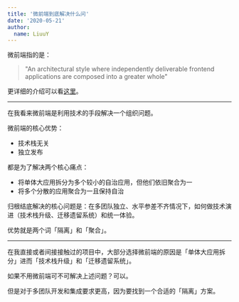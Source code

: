 ```yaml
---
title: '微前端到底解决什么问'
date: '2020-05-21'
author:
  name: LiuuY
---
```


微前端指的是：

> "An architectural style where independently deliverable frontend applications are composed into a greater whole"

更详细的介绍可以看[这里](https://martinfowler.com/articles/micro-frontends.html)。

---

在我看来微前端是利用技术的手段解决一个组织问题。

微前端的核心优势：

- 技术栈无关
- 独立发布

都是为了解决两个核心痛点：

- 将单体大应用拆分为多个较小的自治应用，但他们依旧聚合为一
- 将多个分散的应用聚合为一且保持自治

归根结底解决的核心问题是：在多团队独立、水平参差不齐情况下，如何做技术演进（技术栈升级、迁移遗留系统）和统一体验。

优势就是两个词「隔离」和「聚合」。

---

在我直接或者间接接触过的项目中，大部分选择微前端的原因是「单体大应用拆分」进而「技术栈升级」和「迁移遗留系统」。

如果不用微前端可不可解决上述问题？可以。

但是对于多团队开发和集成要求更高，因为要找到一个合适的「隔离」方案。